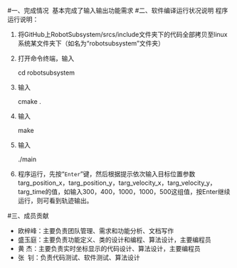#一、完成情况
  基本完成了输入输出功能需求
#二、软件编译运行状况说明
程序运行说明：
1. 将GitHub上RobotSubsystem/srcs/include文件夹下的代码全部拷贝至linux系统某文件夹下（如名为“robotsubsystem”文件夹）
2. 打开命令终端，输入

    cd robotsubsystem
3. 输入

    cmake .
4.  输入

    make
5. 输入

    ./main
6. 程序运行，先按“`Enter`”键，然后根据提示依次输入目标位置参数targ_position_x，targ_position_y，targ_velocity_x，targ_velocity_y，targ_time的值，如输入300，400，1000，1000，500这组值，按Enter继续运行，则可看到轨迹输出。

#三、成员贡献
- 欧梓峰：主要负责团队管理、需求和功能分析、文档写作
- 盛玉庭：主要负责功能定义、类的设计和编程、算法设计，主要编程员
- 黄  杰：主要负责实时坐标显示的代码设计、算法设计，主要编程员
- 张  钊：负责代码测试、软件测试、算法设计
